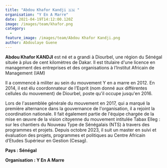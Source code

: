```yaml
---
title: "Abdou Khafor Kandji 🇸🇳 "
organisation: "Y En A Marre"
date: 2021-04-19T14:12:00.120Z
image: /images/team/khafor.png
category:
  - 
feature_image: /images/team/Abdou Khafor Kandji.png
author: Abdoulaye Guene
---
```

**Abdou Khafor KANDJI** est né et a grandi à Diourbel, une région du Sénégal située à plus de cent kilomètres de Dakar. Il est titulaire d'une licence en management des entreprises et des organisations à l’Institut Africain de Management (IAM)

Il a commencé à militer au sein du mouvement Y en a marre en 2012. En 2014, il est élu coordonnateur de l’Esprit (nom donné aux différentes cellules du mouvement) de Diourbel, poste qu'il occupe jusqu'en 2016.

Lors de l'assemblée générale du mouvement en 2017, qui a marqué la première alternance dans la gouvernance de l'organisation, il a rejoint la coordination nationale. Il fait également partie de l'équipe chargée de la mise en œuvre de la vision citoyenne du mouvement intitulée Tabax Elleg : sur les chantiers du Nouveau Type de Sénégalais (NTS) à travers des programmes et projets. Depuis octobre 2023, il suit un master en suivi et évaluation des projets, programmes et politiques au Centre Africain d’Etudes Supérieur en Gestion (Cesag).

**Pays :  Sénégal** 

**Organisation : Y En A Marre**